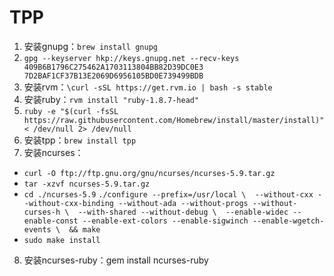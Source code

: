 TPP
===

1. 安装gnupg：`brew install gnupg`
2. `gpg --keyserver hkp://keys.gnupg.net --recv-keys 409B6B1796C275462A1703113804BB82D39DC0E3 7D2BAF1CF37B13E2069D6956105BD0E739499BDB`
3. 安装rvm：`\curl -sSL https://get.rvm.io | bash -s stable`
4. 安装ruby：`rvm install "ruby-1.8.7-head"`
5. `ruby -e "$(curl -fsSL https://raw.githubusercontent.com/Homebrew/install/master/install)" < /dev/null 2> /dev/null`
6. 安装tpp：`brew install tpp`
7. 安装ncurses：
  - `curl -O ftp://ftp.gnu.org/gnu/ncurses/ncurses-5.9.tar.gz` 
  - `tar -xzvf ncurses-5.9.tar.gz` 
  - `cd ./ncurses-5.9`
   `./configure --prefix=/usr/local \ 
  --without-cxx --without-cxx-binding --without-ada --without-progs --without-curses-h \ 
  --with-shared --without-debug \ 
  --enable-widec --enable-const --enable-ext-colors --enable-sigwinch --enable-wgetch-events \ 
  && make`
  - `sudo make install`
8. 安装ncurses-ruby：gem install ncurses-ruby
  